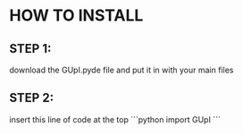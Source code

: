 <h1>HOW TO INSTALL</h1>
<h2>STEP 1:</h2>
download the GUpI.pyde file and put it in with your main files

<h2>STEP 2:</h2>
insert this line of code at the top
```python
import GUpI
```

